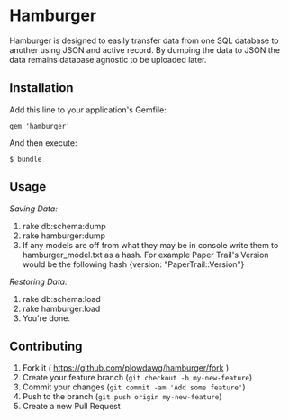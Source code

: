 # Hamburger

Hamburger is designed to easily transfer data from one SQL database to another
using JSON and active record.  By dumping the data to JSON the data remains
database agnostic to be uploaded later.

## Installation

Add this line to your application's Gemfile:

    gem 'hamburger'

And then execute:

    $ bundle


## Usage

_Saving Data:_

1.  rake db:schema:dump
2.  rake hamburger:dump
3.  If any models are off from what they may be in console write them to hamburger_model.txt as a hash.  For example Paper Trail's Version would be the following hash {version: "PaperTrail::Version"}

_Restoring Data:_
1. rake db:schema:load
2. rake hamburger:load
3. You're done.

## Contributing

1. Fork it ( https://github.com/plowdawg/hamburger/fork )
2. Create your feature branch (`git checkout -b my-new-feature`)
3. Commit your changes (`git commit -am 'Add some feature'`)
4. Push to the branch (`git push origin my-new-feature`)
5. Create a new Pull Request
